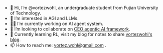 - 👋 Hi, I’m @vortezwohl, an undergraduate student from Fujian University of Technology.
- 🤖 I’m interested in AGI and LLMs.
- 👨‍💻 I’m currently working on AI agent system.
- 👀 I’m looking to collaborate on [CEO agentic AI framework](https://github.com/vortezwohl/CEO-Agentic-AI-Framework).
- 🧠 Currently learning RL, visit my blog for notes to share [vortezwohl's blog](https://vortezwohl.github.io).
- 📫 How to reach me: vortez.wohl@gmail.com .

<!--
**vortezwohl/vortezwohl** is a ✨ _special_ ✨ repository because its `README.md` (this file) appears on your GitHub profile.

Here are some ideas to get you started:

- 🔭 I’m currently working on ...
- 🌱 I’m currently learning ...
- 👯 I’m looking to collaborate on ...
- 🤔 I’m looking for help with ...
- 💬 Ask me about ...
- 📫 How to reach me: ...
- 😄 Pronouns: ...
- ⚡ Fun fact: ...
-->
